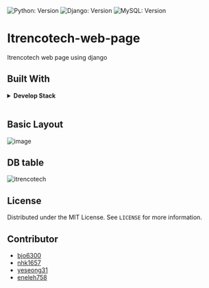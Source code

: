 ![Python: Version](https://img.shields.io/badge/python-3.8.5-blue)
![Django: Version](https://img.shields.io/badge/Django-3.1.3-blue)
![MySQL: Version](https://img.shields.io/badge/Mysql-8.0.27-blue)

# Itrencotech-web-page
Itrencotech web page using django

## Built With
<details> <summary> <b> Develop Stack   </b></summary>
</br>

* ![Python](https://img.shields.io/badge/-Python-000000?style=flat&logo=python)
* ![Django](https://img.shields.io/badge/-Django-000000?style=flat&logo=django)
* ![MySQL](https://img.shields.io/badge/-MySQL-000000?style=flat&logo=mysql)    
* ![Google Drive](https://img.shields.io/badge/-GoogleDrive-000000?style=flat&logo=google-drive)  
* ![AWS EC2](https://img.shields.io/badge/-EC2-000000?style=flat&logo=amazon-aws)  
* ![Jira](https://img.shields.io/badge/-Jira-000000?style=flat&logo=jira)  

</details>
</br>


## Basic Layout
![image](https://user-images.githubusercontent.com/70627982/148470242-313bb656-1c60-463f-8963-4d39c295136a.png)

## DB table
![itrencotech](https://user-images.githubusercontent.com/66625672/153887161-d5575629-29ac-40d3-b082-95a91610a06e.png)



## License

Distributed under the MIT License. See `LICENSE` for more information.

## Contributor
* [bjo6300](https://github.com/bjo6300) <br>
* [nhk1657](https://github.com/nhk1657) <br>
* [yeseong31](https://github.com/yeseong31) <br>
* [eneleh758](https://github.com/eneleh758) <br>

